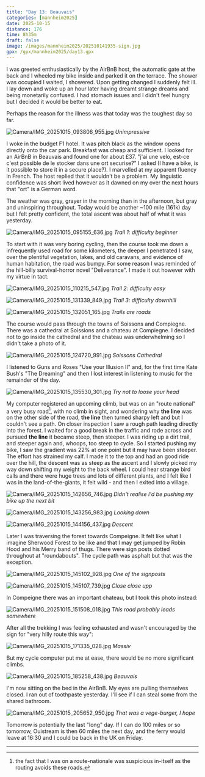 ```yaml
--- 
title: "Day 13: Beauvais"
categories: [mannheim2025]
date: 2025-10-15
distance: 176
time: 8h35m
draft: false
image: /images/mannheim2025/202510141935-sign.jpg
gpx: /gpx/mannheim2025/day13.gpx
---
```


I was greeted enthusiastically by the AirBnB host, the automatic gate at the
back and I wheeled my bike inside and parked it on the terrace. The shower was
occupied I waited, I showered. Upon getting changed I suddenly felt ill. I lay down and woke up an hour later having dreamt strange dreams and being monetarily confused. I had stomach issues and I didn't feel hungry but I decided it would be better to eat.

Perhaps the reason for the illness was that today was the toughest day so far.

![Camera/IMG_20251015_093806_955.jpg](/images/mannheim2025/202510141935-morning.jpg)
*Unimpressive*

I woke in the budget F1 hotel. It was pitch black as the window opens directly
onto the car park. Breakfast was cheap and  sufficient. I looked for an AirBnB in Beauvais and found one for
about £37. "j'ai une velo, est-ce c'est possible de le stocker dans une ort securise?" I asked (I have a bike, is it possible to store it in a secure place?). I marvelled at my apparent fluency in French. The host replied that it wouldn't be a problem. My linguistic confidence was short lived however as it dawned on my over the next hours that "ort" is a German word.

The weather was gray, grayer in the morning than in the afternoon, but gray and uninspiring throughout. Today would be another ~100 mile (161k) day but I felt pretty confident, the total ascent was about half of what it was yesterday.

![Camera/IMG_20251015_095155_636.jpg](/images/mannheim2025/202510141935-trail1.jpg)
*Trail 1: difficulty beginner*

To start with it was very boring cycling, then the course took me down a infrequently used road for some kilometers, the deeper I penetrated I saw, over the plentiful vegetation, lakes, and old caravans, and evidence of human habitation, the road was bumpy. For some reason I was reminded of the hill-billy survival-horror novel "Deliverance". I made it out however with my virtue in tact.

![Camera/IMG_20251015_110215_547.jpg](/images/mannheim2025/202510141935-trail2.jpg)
*Trail 2: difficulty easy*

![Camera/IMG_20251015_131339_849.jpg](/images/mannheim2025/202510141935-trail3.jpg)
*Trail 3: difficulty downhill*

![Camera/IMG_20251015_132051_165.jpg](/images/mannheim2025/202510141935-sign.jpg)
*Trails are roads*

The course would pass through the towns of Soissons and Compiegne. There was a
cathedral at Soissions and a chateau at Compiegne. I decided not to go inside
the cathedral and the chateau was underwhelming so I didn't take a photo of
it.

![Camera/IMG_20251015_124720_991.jpg](/images/mannheim2025/202510141935-cathedral.jpg)
*Soissons Cathedral*

I listened to Guns and Roses "Use your Illusion II" and, for the first time
Kate Bush's "The Dreaming" and then I lost interest in listening to music for
the remainder of the day.

![Camera/IMG_20251015_135530_301.jpg](/images/mannheim2025/202510141935-treefall.jpg)
*Try not to loose your head*

My computer registered an upcoming climb, but was on an
"route national" a very busy road[^verybusy], with no climb in sight, and wondering why
**the line** was on the other side of the road, **the line** then turned
sharpy left and but I couldn't see a path. On closer inspection I saw a rough
path leading directly into the forest. I waited for a good break in the
traffic and rode across and pursued **the line** it became steep, then
steeper. I was riding up a dirt trail, and steeper again and, whoops, too
steep to cycle. So I started pushing my bike, I saw the gradient was 22% at
one point but it may have been steeper. The effort has strained my calf. I
made it to the top and had an good ride over the hill, the descent was as
steep as the ascent and I slowly picked my way down shifting my weight to the
back wheel. I could hear strange bird calls and there were huge trees and lots
of different plants, and I felt like I was in the land-of-the-giants, it felt
wild - and then I exited into a village.

![Camera/IMG_20251015_142656_746.jpg](/images/mannheim2025/202510141935-steep.jpg)
*Didn't realise I'd be pushing my bike up the next bit*

![Camera/IMG_20251015_143256_983.jpg](/images/mannheim2025/202510141935-climb.jpg)
*Looking down*

![Camera/IMG_20251015_144156_437.jpg](/images/mannheim2025/202510141935-descent.jpg)
*Descent*

Later I was traversing the forest towards Compeigne. It felt like
what I imagine Sherwood Forest to be like and that I may get jumped by Robin Hood and his Merry band of
thugs. There were sign posts dotted throughout at "roundabouts". The cycle
path was asphalt but that was the exception.

![Camera/IMG_20251015_145102_928.jpg](/images/mannheim2025/202510141935-forest.jpg)
*One of the signposts*

![Camera/IMG_20251015_145107_739.jpg](/images/mannheim2025/202510141935-forstclose.jpg)
*Close close upp*

In Compeigne there was an important chateau, but I took this photo instead:

![Camera/IMG_20251015_151508_018.jpg](/images/mannheim2025/202510141935-compeigne.jpg)
*This road probably leads somewhere*

After all the trekking I was feeling exhausted and wasn't encouraged by the
sign for "very hilly route this way":

![Camera/IMG_20251015_171335_028.jpg](/images/mannheim2025/202510141935-massif.jpg)
*Massiv*

But my cycle computer put me at ease, there would be no more significant
climbs.

![Camera/IMG_20251015_185258_438.jpg](/images/mannheim2025/202510141935-beauvais.jpg)
*Beauvais*

I'm now sitting on the bed in the AirBnB. My eyes are pulling themselves
closed. I ran out of toothpaste yesterday. I'll see if I can steal some from
the shared bathroom.

![Camera/IMG_20251015_205652_950.jpg](/images/mannheim2025/202510141935-dinner.jpg)
*That was a vege-burger, I hope*

Tomorrow is potentially the last "long" day. If I can do 100 miles or so
tomorrow, Ouistream is then 60 miles the next day, and the ferry would leave
at 16:30 and I could be back in the UK on Friday.

---

[^verybusy]: the fact that I was on a route-nationale was suspicious in-itself
    as the routing avoids these roads.
